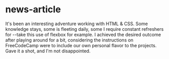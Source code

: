 # news-article

It's been an interesting adventure working with HTML & CSS. Some knowledge stays, some is fleeting daily, some I require constant refreshers for --take this use of flexbox for example. I achieved the desired outcome after playing around for a bit, considering the instructions on FreeCodeCamp were to include our own personal flavor to the projects. Gave it a shot, and I'm not disappointed. 